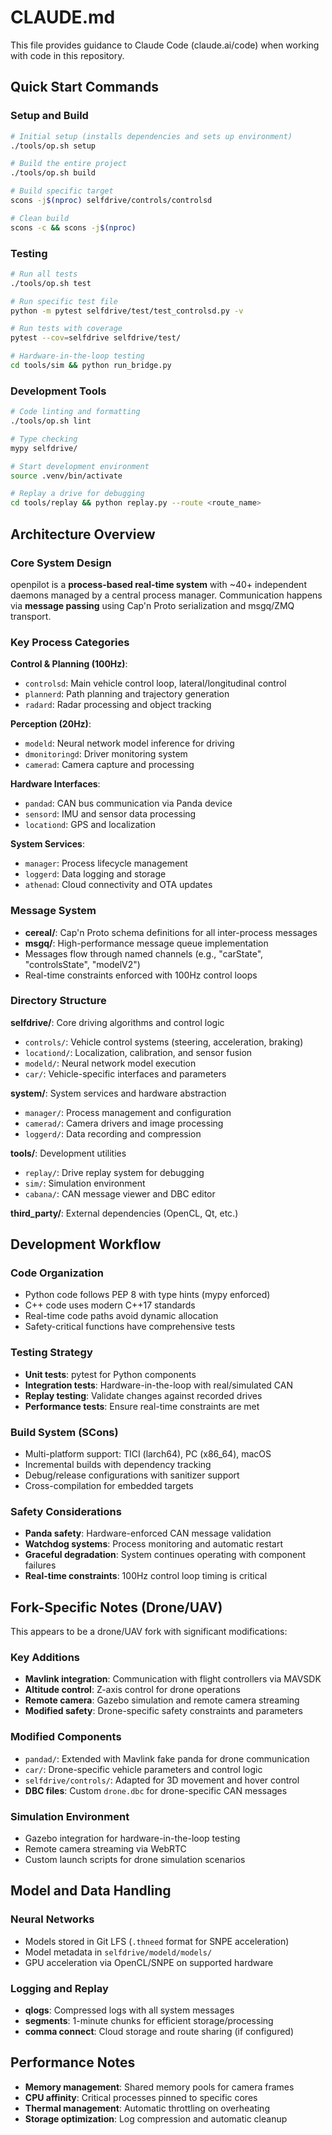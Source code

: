 # CLAUDE.md

This file provides guidance to Claude Code (claude.ai/code) when working with code in this repository.

## Quick Start Commands

### Setup and Build
```bash
# Initial setup (installs dependencies and sets up environment)
./tools/op.sh setup

# Build the entire project
./tools/op.sh build

# Build specific target
scons -j$(nproc) selfdrive/controls/controlsd

# Clean build
scons -c && scons -j$(nproc)
```

### Testing
```bash
# Run all tests
./tools/op.sh test

# Run specific test file
python -m pytest selfdrive/test/test_controlsd.py -v

# Run tests with coverage
pytest --cov=selfdrive selfdrive/test/

# Hardware-in-the-loop testing
cd tools/sim && python run_bridge.py
```

### Development Tools
```bash
# Code linting and formatting
./tools/op.sh lint

# Type checking
mypy selfdrive/

# Start development environment
source .venv/bin/activate

# Replay a drive for debugging
cd tools/replay && python replay.py --route <route_name>
```

## Architecture Overview

### Core System Design
openpilot is a **process-based real-time system** with ~40+ independent daemons managed by a central process manager. Communication happens via **message passing** using Cap'n Proto serialization and msgq/ZMQ transport.

### Key Process Categories

**Control & Planning (100Hz)**:
- `controlsd`: Main vehicle control loop, lateral/longitudinal control
- `plannerd`: Path planning and trajectory generation
- `radard`: Radar processing and object tracking

**Perception (20Hz)**:
- `modeld`: Neural network model inference for driving
- `dmonitoringd`: Driver monitoring system
- `camerad`: Camera capture and processing

**Hardware Interfaces**:
- `pandad`: CAN bus communication via Panda device
- `sensord`: IMU and sensor data processing
- `locationd`: GPS and localization

**System Services**:
- `manager`: Process lifecycle management
- `loggerd`: Data logging and storage
- `athenad`: Cloud connectivity and OTA updates

### Message System
- **cereal/**: Cap'n Proto schema definitions for all inter-process messages
- **msgq/**: High-performance message queue implementation
- Messages flow through named channels (e.g., "carState", "controlsState", "modelV2")
- Real-time constraints enforced with 100Hz control loops

### Directory Structure

**selfdrive/**: Core driving algorithms and control logic
- `controls/`: Vehicle control systems (steering, acceleration, braking)
- `locationd/`: Localization, calibration, and sensor fusion
- `modeld/`: Neural network model execution
- `car/`: Vehicle-specific interfaces and parameters

**system/**: System services and hardware abstraction
- `manager/`: Process management and configuration
- `camerad/`: Camera drivers and image processing
- `loggerd/`: Data recording and compression

**tools/**: Development utilities
- `replay/`: Drive replay system for debugging
- `sim/`: Simulation environment
- `cabana/`: CAN message viewer and DBC editor

**third_party/**: External dependencies (OpenCL, Qt, etc.)

## Development Workflow

### Code Organization
- Python code follows PEP 8 with type hints (mypy enforced)
- C++ code uses modern C++17 standards
- Real-time code paths avoid dynamic allocation
- Safety-critical functions have comprehensive tests

### Testing Strategy
- **Unit tests**: pytest for Python components
- **Integration tests**: Hardware-in-the-loop with real/simulated CAN
- **Replay testing**: Validate changes against recorded drives
- **Performance tests**: Ensure real-time constraints are met

### Build System (SCons)
- Multi-platform support: TICI (larch64), PC (x86_64), macOS
- Incremental builds with dependency tracking
- Debug/release configurations with sanitizer support
- Cross-compilation for embedded targets

### Safety Considerations
- **Panda safety**: Hardware-enforced CAN message validation
- **Watchdog systems**: Process monitoring and automatic restart
- **Graceful degradation**: System continues operating with component failures
- **Real-time constraints**: 100Hz control loop timing is critical

## Fork-Specific Notes (Drone/UAV)

This appears to be a drone/UAV fork with significant modifications:

### Key Additions
- **Mavlink integration**: Communication with flight controllers via MAVSDK
- **Altitude control**: Z-axis control for drone operations
- **Remote camera**: Gazebo simulation and remote camera streaming
- **Modified safety**: Drone-specific safety constraints and parameters

### Modified Components
- `pandad/`: Extended with Mavlink fake panda for drone communication
- `car/`: Drone-specific vehicle parameters and control logic
- `selfdrive/controls/`: Adapted for 3D movement and hover control
- **DBC files**: Custom `drone.dbc` for drone-specific CAN messages

### Simulation Environment
- Gazebo integration for hardware-in-the-loop testing
- Remote camera streaming via WebRTC
- Custom launch scripts for drone simulation scenarios

## Model and Data Handling

### Neural Networks
- Models stored in Git LFS (`.thneed` format for SNPE acceleration)
- Model metadata in `selfdrive/modeld/models/`
- GPU acceleration via OpenCL/SNPE on supported hardware

### Logging and Replay
- **qlogs**: Compressed logs with all system messages
- **segments**: 1-minute chunks for efficient storage/processing
- **comma connect**: Cloud storage and route sharing (if configured)

## Performance Notes

- **Memory management**: Shared memory pools for camera frames
- **CPU affinity**: Critical processes pinned to specific cores
- **Thermal management**: Automatic throttling on overheating
- **Storage optimization**: Log compression and automatic cleanup